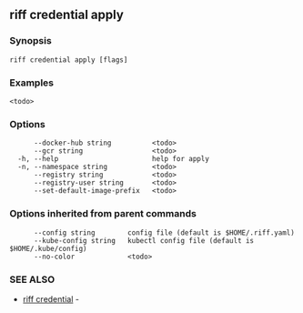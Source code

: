 ## riff credential apply

<todo>

### Synopsis

<todo>

```
riff credential apply [flags]
```

### Examples

```
<todo>
```

### Options

```
      --docker-hub string          <todo>
      --gcr string                 <todo>
  -h, --help                       help for apply
  -n, --namespace string           <todo>
      --registry string            <todo>
      --registry-user string       <todo>
      --set-default-image-prefix   <todo>
```

### Options inherited from parent commands

```
      --config string        config file (default is $HOME/.riff.yaml)
      --kube-config string   kubectl config file (default is $HOME/.kube/config)
      --no-color             <todo>
```

### SEE ALSO

* [riff credential](riff_credential.md)	 - <todo>

